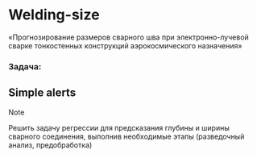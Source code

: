 # Welding-size
«Прогнозирование размеров сварного шва при электронно-лучевой сварке тонкостенных конструкций аэрокосмического назначения»

### Задача:


## Simple alerts
> [!NOTE]
> Решить задачу регрессии для предсказания глубины и ширины сварного соединения, выполнив необходимые этапы (разведочный анализ, предобработка)
